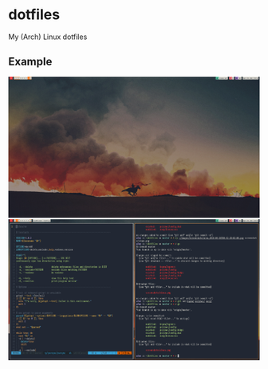 # dotfiles
My (Arch) Linux dotfiles

## Example
![Clean Example](https://github.com/A-lxe/dotfiles/blob/master/screenshots/clean.png)
![Working Example](https://github.com/A-lxe/dotfiles/blob/master/screenshots/working.png)

